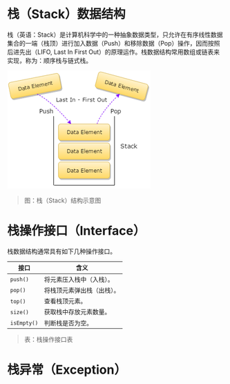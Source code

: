# 栈（Stack）数据结构

栈（英语：Stack）是计算机科学中的一种抽象数据类型，只允许在有序线性数据集合的一端（栈顶）进行加入数据（Push）和移除数据（Pop）操作，因而按照后进先出（LIFO, Last In First Out）的原理运作。栈数据结构常用数组或链表来实现，称为：顺序栈与链式栈。

![StackStructure][StackStructure]

> 图：栈（Stack）结构示意图

# 栈操作接口（Interface）

栈数据结构通常具有如下几种操作接口。

| 接口        | 含义                       |
| ----------- | -------------------------- |
| `push()`    | 将元素压入栈中（入栈）。   |
| `pop()`     | 将栈顶元素弹出栈（出栈）。 |
| `top()`     | 查看栈顶元素。             |
| `size()`    | 获取栈中存放元素数量。     |
| `isEmpty()` | 判断栈是否为空。           |

> 表：栈操作接口表






# 栈异常（Exception）




[StackStructure]: ../../images/DataStructuresAndAlgorithms-StackOverview-1-StackStructure.png

<!-- EOF -->
